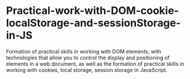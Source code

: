 # Practical-work-with-DOM-cookie-localStorage-and-sessionStorage-in-JS
Formation of practical skills in working with DOM elements, with technologies that allow you to control the display and positioning of elements in a web document, as well as the formation of practical skills in working with cookies, local storage, session storage in JavaScript.
